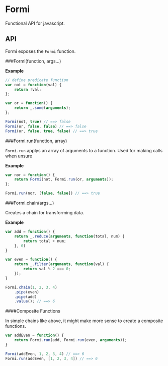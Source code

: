 Formi
=== 

Functional API for javascript.


API
---

Formi exposes the `Formi` function.

###Formi(function, args...)

__Example__

```js
// define predicate function
var not = function(val) {
    return !val;
};

var or = function() {
    return _.some(arguments);
};

Formi(not, true) // ==> false
Formi(or, false, false) // ==> false
Formi(or, false, true, false) // ==> true
```

###Formi.run(function, array)

`Formi.run` applys an array of arguments to a function. Used for making calls when unsure 

__Example__

```js
var nor = function() {
    return Formi(not, Formi.run(or, arguments));
};

Formi.run(nor, [false, false]) // ==> true
```

###Formi.chain(args...)

Creates a chain for transforming data.

__Example__

```js
var add = function() {
    return _.reduce(arguments, function(total, num) {
        return total + num;
    }, 0)
}

var even = function() {
    return _.filter(arguments, function(val) {
        return val % 2 === 0;
    });
}

Formi.chain(1, 2, 3, 4)
    .pipe(even)
    .pipe(add)
    .value(); // ==> 6
```

####Composite Functions

In simple chains like above, it might make more sense to create a composite functions.

```js
var addEven = function() {
    return Formi.run(add, Formi.run(even, arguments));
}

Formi(addEven, 1, 2, 3, 4) // ==> 6
Formi.run(addEven, [1, 2, 3, 4]) // ==> 6
```



